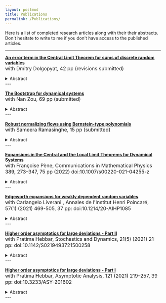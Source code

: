 ```yaml
---
layout: postmod     
title: Publications             
permalink: /Publications/          
---
```

Here is a list of completed research articles along with their their abstracts. Don't hesitate to write to me if you don't have access to the published articles.<br>   

***         
[**An error term in the Central Limit Theorem for sums of discrete random variables**](otherfiles/EdgeManyAtoms.pdf)     
<font size = "3">with Dmitry Dolgopyat, 42 pp (revisions submitted)</font>
<details>
<summary>Abstract</summary>     
  
<p align="justify"><font size = "2">We consider sums of independent identically distributed random variables those distributions have $d+1$ atoms. Such distributions never admit an Edgeworth expansion of order $d$ but we show that for almost all parameters the Edgeworth expansion of order $d-1$ is valid and the error of the order $d-1$ Edgeworth expansion is typically of order $n^{-d/2}$.</font></p>  
</details>
---      

[**The Bootstrap for dynamical systems**](https://arxiv.org/abs/2108.08461)     
<font size = "3">with Nan Zou, 69 pp (submitted)</font>
<details>
<summary>Abstract</summary>     
  
<p align="justify"><font size = "2">Despite their deterministic nature, dynamical systems often exhibit seemingly random behaviour. Consequently, a dynamical system is usually represented by a probabilistic model of which the unknown parameters must be estimated using statistical methods. When measuring the uncertainty of such parameter estimation, the bootstrap stands out as a simple but powerful technique. In this paper, we develop the bootstrap for dynamical systems and establish not only its consistency but also its second-order efficiency via a novel continuous Edgeworth expansion for dynamical systems. Moreover, we verify the theoretical results about the bootstrap using computer simulations.</font></p>              
</details>
---            

[**Robust normalizing flows using Bernstein-type polynomials**](https://arxiv.org/abs/2102.03509)     
<font size = "3">with Sameera Ramasinghe, 15 pp (submitted)</font>  
<details>
<summary>Abstract</summary>      
  
<p align="justify"><font size = "2">Normalizing flows (NFs) are a class of generative models that allows exact density evaluation and sampling. We propose a framework to construct NFs based on increasing triangular maps and Bernstein-type polynomials. Compared to the existing (universal) NF frameworks, our method provides compelling advantages like theoretical upper bounds for the approximation error, robustness, higher interpretability, suitability for compactly supported densities, and the ability to employ higher degree polynomials without training instability. Moreover, we provide a constructive universality proof, which gives analytic expressions of the approximations for known transformations. We conduct a thorough theoretical analysis and empirically demonstrate the efficacy of the proposed technique using experiments on both real-world and synthetic datasets.</font></p> 
</details>
---     

[**Expansions in the Central and the Local Limit Theorems for Dynamical Systems**](https://arxiv.org/pdf/2008.08726.pdf)     
<font size = "3">with Fran&ccedil;oise P&egrave;ne, Communications in Mathematical Physics 389, 273–347, 75 pp (2022) doi:10.1007/s00220-021-04255-z </font>   
<details>
<summary>Abstract</summary>      
  
<p align="justify"><font size = "2">We study higher order expansions both in the Berry-Ess&een estimate (Edgeworth expansions) and in the local limit theorems for Birkhoff sums of chaotic probability preserving dynamical systems. We establish general results under technical assumptions, discuss the verification of these assumptions and illustrate our results by different examples (subshifts of finite type, Young towers, Sinai billiards, random matrix products), including situations of unbounded observables with integrability order arbitrarily close to the optimal moment condition required in the i.i.d. setting.</font></p>
</details>
---   

[**Edgeworth expansions for weakly dependent random variables**](https://arxiv.org/abs/1803.07667)        
<font size = "3">with Carlangelo Liverani , Annales de l'Institut Henri Poincar&eacute;, 57(1) (2021) 469-505, 37 pp: doi:10.1214/20-AIHP1085 </font> 
<details>
<summary>Abstract</summary>     
  
<p align="justify"><font size = "2">We discuss sufficient conditions that guarantee the existence of asymptotic expansions for the CLT for weakly dependent random variables including observations arising from sufficiently chaotic dynamical systems like piece-wise expanding maps and strongly ergodic Markov chains. We primarily use spectral techniques to obtain the results.</font></p>                                                
</details>
---

[**Higher order asymptotics for large deviations - Part II**](https://arxiv.org/abs/1907.11655)        
<font size = "3">with Pratima Hebbar, Stochastics and Dynamics, 21(5) (2021) 21 pp: doi:10.1142/S0219493721500258 </font>  
<details>
<summary>Abstract</summary>       
  
<p align="justify"><font size = "2">We obtain asymptotic expansions for the large deviation principle (LDP) for continuous time stochastic processes with weakly dependent increments. As a key example, we show that additive functionals of solutions of stochastic differential equations (SDEs) satisfying H&ouml;rmander condition on a <i>d</i>-dimensional compact manifold admit these asymptotic expansions of all orders.</font></p>                                          
</details>
---

[**Higher order asymptotics for large deviations - Part I**](https://arxiv.org/abs/1811.06793)       
<font size = "3">with Pratima Hebbar, Asymptotic Analysis, 121 (2021) 219–257, 39 pp: doi:10.3233/ASY-201602 </font> 
<details>
<summary>Abstract</summary>
  
<p align="justify"><font size = "2">For sequences of non-lattice weakly dependent random variables, we obtain asymptotic expansions for Large Deviation Principles. These expansions, commonly referred to as strong large deviation results, are in the spirit of Edgeworth Expansions for the Central Limit Theorem. We apply our results to show that Diophantine iid sequences, finite state Markov chains, strongly ergodic Markov chains and Birkhoff sums of smooth expanding maps & subshifts of finite type satisfy these strong large deviation results.</font></p>                                        
</details>
---
